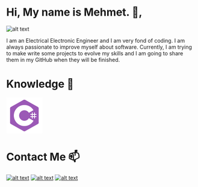 # Hi, My name is Mehmet. 👋, 

![alt text](https://image.freepik.com/free-vector/coding-system-banner_87720-2994.jpg)

I am an Electrical Electronic Engineer and I am very fond of coding. I am always passionate to improve myself about software. Currently, I am trying to make write some projects to evolve my skills and I am going to share them in my GitHub when they will be finished.

# Knowledge 🧠

![alt text](https://github.com/MhmtMutlu/MhmtMutlu/blob/master/csharp.png?raw=true) 

# Contact Me 📫

[![alt text](https://cdn4.iconfinder.com/data/icons/social-messaging-ui-color-shapes-2-free/128/social-linkedin-circle-512.png)](https://www.linkedin.com/in/mehmet-mutlu-334890185/) [![alt text](https://cdn4.iconfinder.com/data/icons/picons-social/57/38-instagram-3-512.png)](https://www.instagram.com/_mehmetmutluu) [![alt text](https://findicons.com/files/icons/2795/office_2013_hd/2000/outlook.png)](mailto:mhmetmtlu@outlook.com)
